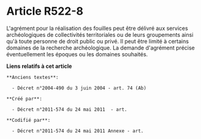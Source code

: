 # Article R522-8

L'agrément pour la réalisation des fouilles peut être délivré aux services archéologiques de collectivités territoriales ou
de leurs groupements ainsi qu'à toute personne de droit public ou privé. Il peut être limité à certains domaines de la
recherche archéologique. La demande d'agrément précise éventuellement les époques ou les domaines souhaités.

**Liens relatifs à cet article**

	**Anciens textes**:

	  - Décret n°2004-490 du 3 juin 2004 - art. 74 (Ab)

	**Créé par**:

	  - Décret n°2011-574 du 24 mai 2011  - art.

	**Codifié par**:

	  - Décret n°2011-574 du 24 mai 2011 Annexe - art.
